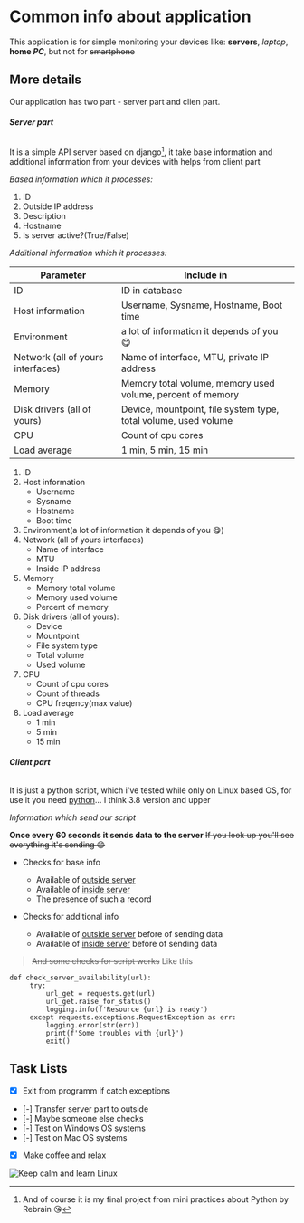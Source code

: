 # Common info about application
This application is for simple monitoring your devices like: **servers**, *laptop*, **home _PC_**, but not for ~~smartphone~~

## More details
Our application has two part - server part and clien part.

###### ***Server part***

It is a simple API server based on django[^1], it take base information and additional information from your devices with helps from client part

*Based information which it processes:*
1. ID
2. Outside IP address
3. Description
4. Hostname
5. Is server active?(True/False)

*Additional information which it processes:*

| Parameter                         | Include in                                                       |
| --------------------------------- | ---------------------------------------------------------------- |
| ID                                | ID in database                                                   |
| Host information                  | Username, Sysname, Hostname, Boot time                           |
| Environment                       | a lot of information it depends of you :yum:                     |
| Network (all of yours interfaces) | Name of interface, MTU, private IP address                       |
| Memory                            | Memory total volume, memory used volume, percent of memory       |
| Disk drivers (all of yours)       | Device, mountpoint, file system type, total volume, used volume  |
| CPU                               | Count of cpu cores                                               |
| Load average                      | 1 min, 5 min, 15 min                                             |

1. ID
2. Host information
   - Username
   - Sysname
   - Hostname
   - Boot time
3. Environment(a lot of information it depends of you :yum:)
4. Network (all of yours interfaces)
   - Name of interface
   - MTU
   - Inside IP address
5. Memory
   - Memory total volume
   - Memory used volume
   - Percent of memory 
6. Disk drivers (all of yours):
   - Device
   - Mountpoint
   - File system type
   - Total volume
   - Used volume
7. CPU
   - Count of cpu cores
   - Count of threads
   - CPU freqency(max value)
8. Load average
   - 1 min
   - 5 min
   - 15 min

###### ***Client part***

It is just a python script, which i've tested while only on Linux based OS, for use it you need [python](https://cdn.pixabay.com/photo/2013/07/13/13/34/linux-161108_1280.png)... I think 3.8 version and upper 

*Information which send our script*

**Once every 60 seconds it sends data to the server**
~~If you look up you'll see everything it's sending :smile:~~

* Checks for base info
  - Available of [outside server](https://api.my-ip.io/ip)
  - Available of [inside server](http://127.0.0.1:8000/api/servers/)
  - The presence of such a record

* Checks for additional info
  - Available of [outside server](https://api.my-ip.io/ip) before of sending data
  - Available of [inside server](http://127.0.0.1:8000/api/additional_information/) before of sending data

> ~~And some checks for script works~~
Like this
```
def check_server_availability(url):
     try:
         url_get = requests.get(url)
         url_get.raise_for_status()
         logging.info(f'Resource {url} is ready')
     except requests.exceptions.RequestException as err:
         logging.error(str(err))
         print(f'Some troubles with {url}')
         exit()
```

## Task Lists
- [x] Exit from programm if catch exceptions
- [-] Transfer server part to outside
- [-] Maybe someone else checks
- [-] Test on Windows OS systems
- [-] Test on Mac OS systems
- [x] Make coffee and relax
























![Keep calm and learn Linux](https://cdn.pixabay.com/photo/2013/07/13/13/34/linux-161108_1280.png)







































[^1]: And of course it is my final project from mini practices about Python by Rebrain :kissing_heart:
